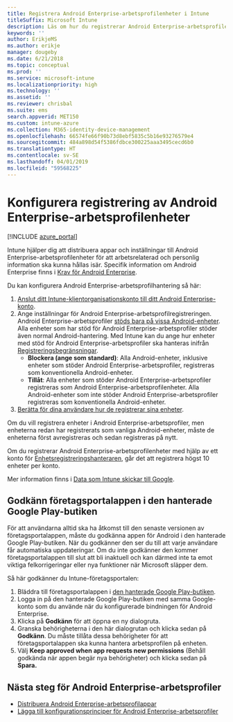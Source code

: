 ```yaml
---
title: Registrera Android Enterprise-arbetsprofilenheter i Intune
titleSuffix: Microsoft Intune
description: Läs om hur du registrerar Android Enterprise-arbetsprofilenheter i Intune.
keywords: ''
author: ErikjeMS
ms.author: erikje
manager: dougeby
ms.date: 6/21/2018
ms.topic: conceptual
ms.prod: ''
ms.service: microsoft-intune
ms.localizationpriority: high
ms.technology: ''
ms.assetid: ''
ms.reviewer: chrisbal
ms.suite: ems
search.appverid: MET150
ms.custom: intune-azure
ms.collection: M365-identity-device-management
ms.openlocfilehash: 66574fe66f90b73d8ebf5835c5b16e93276579e4
ms.sourcegitcommit: 484a898d54f5386fdbce300225aaa3495cecd6b0
ms.translationtype: HT
ms.contentlocale: sv-SE
ms.lasthandoff: 04/01/2019
ms.locfileid: "59568225"
---
```

# <a name="set-up-enrollment-of-android-enterprise-work-profile-devices"></a>Konfigurera registrering av Android Enterprise-arbetsprofilenheter

[!INCLUDE [azure_portal](./includes/azure_portal.md)]

Intune hjälper dig att distribuera appar och inställningar till Android Enterprise-arbetsprofilenheter för att arbetsrelaterad och personlig information ska kunna hållas isär. Specifik information om Android Enterprise finns i [Krav för Android Enterprise](https://support.google.com/work/android/answer/6174145?hl=en&ref_topic=6151012).

Du kan konfigurera Android Enterprise-arbetsprofilhantering så här:

1. [Anslut ditt Intune-klientorganisationskonto till ditt Android Enterprise-konto](connect-intune-android-enterprise.md).
2. Ange inställningar för Android Enterprise-arbetsprofilregistreringen. Android Enterprise-arbetsprofiler [stöds bara på vissa Android-enheter](https://support.google.com/work/android/answer/6174145?hl=en&ref_topic=6151012%20style=%22target=new_window%22). Alla enheter som har stöd för Android Enterprise-arbetsprofiler stöder även normal Android-hantering. Med Intune kan du ange hur enheter med stöd för Android Enterprise-arbetsprofiler ska hanteras inifrån [Registreringsbegränsningar](enrollment-restrictions-set.md).
    - **Blockera (ange som standard)**:  Alla Android-enheter, inklusive enheter som stöder Android Enterprise-arbetsprofiler, registreras som konventionella Android-enheter.
    - **Tillåt**: Alla enheter som stöder Android Enterprise-arbetsprofiler registreras som Android Enterprise-arbetsprofilenheter. Alla Android-enheter som inte stöder Android Enterprise-arbetsprofiler registreras som konventionella Android-enheter.
3. [Berätta för dina användare hur de registrerar sina enheter](/intune-user-help/enroll-your-device-in-intune-android).


Om du vill registrera enheter i Android Enterprise-arbetsprofiler, men enheterna redan har registrerats som vanliga Android-enheter, måste de enheterna först avregistreras och sedan registreras på nytt.

Om du registrerar Android Enterprise-arbetsprofilenheter med hjälp av ett konto för [Enhetsregistreringshanteraren](device-enrollment-manager-enroll.md), går det att registrera högst 10 enheter per konto.

Mer information finns i [Data som Intune skickar till Google](data-intune-sends-to-google.md).

## <a name="approve-the-company-portal-app-in-the-managed-google-play-store"></a>Godkänn företagsportalappen i den hanterade Google Play-butiken

För att användarna alltid ska ha åtkomst till den senaste versionen av företagsportalappen, måste du godkänna appen för Android i den hanterade Google Play-butiken. När du godkänner den ser du till att varje användare får automatiska uppdateringar. Om du inte godkänner den kommer företagsportalappen till slut att bli inaktuell och kan därmed inte ta emot viktiga felkorrigeringar eller nya funktioner när Microsoft släpper dem.

Så här godkänner du Intune-företagsportalen:

1.  Bläddra till företagsportalappen i [den hanterade Google Play-butiken](https://play.google.com/work/apps/details?id=com.microsoft.windowsintune.companyportal).
2.  Logga in på den hanterade Google Play-butiken med samma Google-konto som du använde när du konfigurerade bindningen för Android Enterprise.
3.  Klicka på **Godkänn** för att öppna en ny dialogruta.
4.  Granska behörigheterna i den här dialogrutan och klicka sedan på **Godkänn**. Du måste tillåta dessa behörigheter för att företagsportalappen ska kunna hantera arbetsprofilen på enheten.
5.  Välj **Keep approved when app requests new permissions** (Behåll godkända när appen begär nya behörigheter) och klicka sedan på **Spara.**

## <a name="next-steps-for-android-enterprise-work-profiles"></a>Nästa steg för Android Enterprise-arbetsprofiler
- [Distribuera Android Enterprise-arbetsprofilappar](apps-add-android-for-work.md)
- [Lägga till konfigurationsprinciper för Android Enterprise-arbetsprofiler](device-profiles.md)
